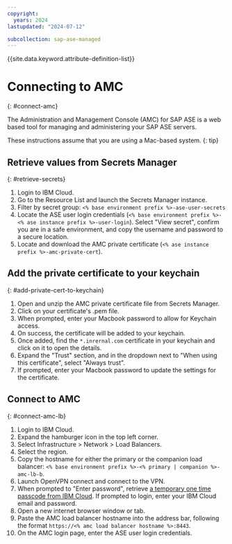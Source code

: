 ```yaml
---
copyright:
  years: 2024
lastupdated: "2024-07-12"

subcollection: sap-ase-managed
---
```


{{site.data.keyword.attribute-definition-list}}

# Connecting to AMC
{: #connect-amc}

The Administration and Management Console (AMC) for SAP ASE is a web based tool for managing and administering your SAP ASE servers.

These instructions assume that you are using a Mac-based system.
{: tip}

## Retrieve values from Secrets Manager
{: #retrieve-secrets}

1. Login to IBM Cloud.
2. Go to the Resource List and launch the Secrets Manager instance.
3. Filter by secret group: `<% base environment prefix %>-ase-user-secrets`
4. Locate the ASE user login credentials (`<% base environment prefix %>-<% ase instance prefix %>-user-login`). Select "View secret", confirm you are in a safe environment, and copy the username and password to a secure location.   
5. Locate and download the AMC private certificate (`<% ase instance prefix %>-amc-private-cert`).

## Add the private certificate to your keychain
{: #add-private-cert-to-keychain}

1. Open and unzip the AMC private certificate file from Secrets Manager.
2. Click on your certificate's .pem file.
3. When prompted, enter your Macbook password to allow for Keychain access.
4. On success, the certificate will be added to your keychain.
5. Once added, find the `*.inrernal.com` certificate in your keychain and click on it to open the details.
6. Expand the "Trust" section, and in the dropdown next to "When using this certificate", select "Always trust".
7. If prompted, enter your Macbook password to update the settings for the certificate.

## Connect to AMC
{: #connect-amc-lb}

1. Login to IBM Cloud.
2. Expand the hamburger icon in the top left corner.
3. Select Infrastructure > Network > Load Balancers.
4. Select the region.
5. Copy the hostname for either the primary or the companion load balancer: `<% base environment prefix %>-<% primary | companion %>-amc-lb-b`.
6. Launch OpenVPN connect and connect to the VPN.
7. When prompted to "Enter password", retrieve [a temporary one time passcode from IBM Cloud](https://iam.cloud.ibm.com/identity/passcode). If prompted to login, enter your IBM Cloud email and password.
8. Open a new internet browser window or tab.
9. Paste the AMC load balancer hostname into the address bar, following the format `https://<% amc load balancer hostname %>:8443`.
10. On the AMC login page, enter the ASE user login credentials.
